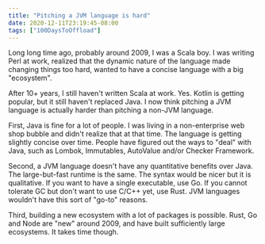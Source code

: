 ```yaml
---
title: "Pitching a JVM language is hard"
date: 2020-12-11T23:19:45-08:00
tags: ["100DaysToOffload"]
---
```


Long long time ago, probably around 2009, I was a Scala boy. I was  writing Perl at work, realized that the dynamic nature of the language made changing things too hard, wanted to have a concise language with a big "ecosystem".

After 10+ years, I still haven't written Scala at work. Yes. Kotlin is getting popular, but it still haven't replaced Java. I now think pitching a JVM language is actually harder than pitching a non-JVM language.

First, Java is fine for a lot of people. I was living in a non-enterprise web shop bubble and didn't realize that at that time. The language is getting slightly concise over time. People have figured out the ways to "deal" with Java, such as Lombok, Immutables, AutoValue and/or Checker Framework.

Second, a JVM language doesn't have any quantitative benefits over Java. The large-but-fast runtime is the same. The syntax would be nicer but it is qualitative. If you want to have a single executable, use Go. If you cannot tolerate GC but don't want to use C/C++ yet, use Rust. JVM languages wouldn't have this sort of "go-to" reasons.

Third, building a new ecosystem with a lot of packages is possible. Rust, Go and Node are "new" around 2009, and have built sufficiently large ecosystems. It takes time though.
